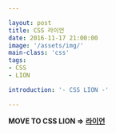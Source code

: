 ```yaml
---

layout: post
title: CSS 라이언 
date: 2016-11-17 21:00:00
image: '/assets/img/'
main-class: 'css'
tags: 
- CSS
- LION

introduction: '- CSS LION -'

---
```



**MOVE TO CSS LION =>** **[라이언](/project/html/lion)**